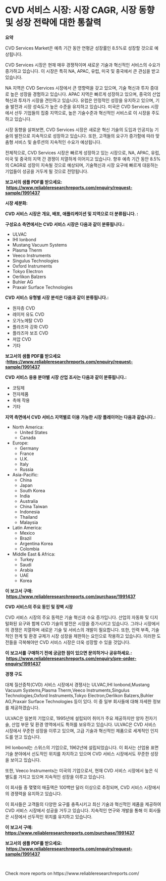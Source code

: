 <p><h1>CVD 서비스 시장: 시장 CAGR, 시장 동향 및 성장 전략에 대한 통찰력</h1></p><p><strong>요약</strong></p>
<p><p>CVD Services Market은 예측 기간 동안 연평균 성장률인 8.5%로 성장할 것으로 예상됩니다. </p><p>CVD Services 시장은 현재 매우 경쟁적이며 새로운 기술과 혁신적인 서비스의 수요가 증가하고 있습니다. 이 시장은 특히 NA, APAC, 유럽, 미국 및 중국에서 큰 관심을 받고 있습니다. </p><p>NA 지역은 CVD Services 시장에서 큰 영향력을 갖고 있으며, 기술 혁신과 투자 증대로 높은 성장을 경험하고 있습니다. APAC 지역은 빠르게 성장하고 있으며, 중국의 산업 혁신과 투자가 시장을 견인하고 있습니다. 유럽은 안정적인 성장을 유지하고 있으며, 기술 발전과 시장 성숙도가 높은 수준을 유지하고 있습니다. 미국은 CVD Services 시장에서 선두 기업들의 집중 지역으로, 높은 기술수준과 혁신적인 서비스로 이 시장을 주도하고 있습니다.</p><p>시장 동향을 살펴보면, CVD Services 시장은 새로운 혁신 기술의 도입과 인공지능 기술의 발전으로 지속적으로 성장하고 있습니다. 또한, 고객들의 요구가 증가함에 따라 맞춤형 서비스 및 솔루션의 지속적인 수요가 예상됩니다.</p><p>전체적으로, CVD Services 시장은 빠르게 성장하고 있는 시장으로, NA, APAC, 유럽, 미국 및 중국의 지역 간 경쟁이 치열하게 이어지고 있습니다. 향후 예측 기간 동안 8.5%의 CAGR로 성장이 지속될 것으로 예상되며, 기술혁신과 시장 요구에 빠르게 대응하는 기업들이 성공을 거두게 될 것으로 전망됩니다.</p></p>
<p><strong>보고서의 샘플 PDF를 받으세요: &nbsp;<a href="https://www.reliableresearchreports.com/enquiry/request-sample/1991437">https://www.reliableresearchreports.com/enquiry/request-sample/1991437</a></strong></p>
<p><strong>시장 세분화:</strong></p>
<p><strong> CVD 서비스 시장은 개요, 배포, 애플리케이션 및 지역으로 더 분류됩니다. :</strong></p>
<p><strong>구성요소 측면에서는 CVD 서비스 시장은 다음과 같이 분류됩니다.:</strong></p>
<p><ul><li>ULVAC</li><li>IHI Ionbond</li><li>Mustang Vacuum Systems</li><li>Plasma Therm</li><li>Veeco Instruments</li><li>Singulus Technologies</li><li>Oxford Instruments</li><li>Tokyo Electron</li><li>Oerlikon Balzers</li><li>Buhler AG</li><li>Praxair Surface Technologies</li></ul></p>
<p><strong> CVD 서비스 유형별 시장 분석은 다음과 같이 분류됩니다.:</strong></p>
<p><ul><li>원자층 CVD</li><li>레이저 유도 CVD</li><li>오가노메탈 CVD</li><li>플라즈마 강화 CVD</li><li>플라즈마 보조 CVD</li><li>저압 CVD</li><li>기타</li></ul></p>
<p><strong>보고서의 샘플 PDF를 받으세요 :<a href="https://www.reliableresearchreports.com/enquiry/request-sample/1991437">https://www.reliableresearchreports.com/enquiry/request-sample/1991437</a></strong></p>
<p><strong> CVD 서비스 응용 분야별 시장 산업 조사는 다음과 같이 분류됩니다.:</strong></p>
<p><ul><li>코팅제</li><li>전자제품</li><li>촉매 작용</li><li>기타</li></ul></p>
<p><strong>지역 측면에서 CVD 서비스 지역별로 이용 가능한 시장 플레이어는 다음과 같습니다.:</strong></p>
<p><ul>
    <li>
        North America:
        <ul>
            <li>United States</li>
            <li>Canada</li>
        </ul>
    </li>
    <li>
        Europe:
        <ul>
            <li>Germany</li>
            <li>France</li>
            <li>U.K.</li>
            <li>Italy</li>
            <li>Russia</li>
        </ul>
    </li>
    <li>
        Asia-Pacific:
        <ul>
            <li>China</li>
            <li>Japan</li>
            <li>South Korea</li>
            <li>India</li>
            <li>Australia</li>
            <li>China Taiwan</li>
            <li>Indonesia</li>
            <li>Thailand</li>
            <li>Malaysia</li>
        </ul>
    </li>
    <li>
        Latin America:
        <ul>
            <li>Mexico</li>
            <li>Brazil</li>
            <li>Argentina Korea</li>
            <li>Colombia</li>
        </ul>
    </li>
    <li>
        Middle East & Africa:
        <ul>
            <li>Turkey</li>
            <li>Saudi</li>
            <li>Arabia</li>
            <li>UAE</li>
            <li>Korea</li>
        </ul>
    </li>
    </ul></p>
<p><strong>이 보고서 구매: &nbsp;<a href="https://www.reliableresearchreports.com/purchase/1991437">https://www.reliableresearchreports.com/purchase/1991437</a></strong></p>
<p><strong>CVD 서비스의 주요 동인 및 장벽 시장</strong></p>
<p><p>CVD 서비스 시장의 주요 동력은 기술 혁신과 수요 증가입니다. 산업의 자동화 및 디지털화된 요구와 함께 CVD 기술의 발전은 시장을 증가시키고 있습니다. 그러나 시장에서의 경쟁은 치열하며 새로운 기술 및 서비스의 개발이 필요합니다. 또한, 인력 부족, 기술적인 한계 및 환경 규제가 시장 성장을 제한하는 요인으로 작용하고 있습니다. 이러한 도전들을 극복해야만 CVD 서비스 시장은 더욱 성장할 수 있을 것입니다.</p></p>
<p><strong>이 보고서를 구매하기 전에 궁금한 점이 있으면 문의하거나 공유하세요.: &nbsp;<a href="https://www.reliableresearchreports.com/enquiry/pre-order-enquiry/1991437">https://www.reliableresearchreports.com/enquiry/pre-order-enquiry/1991437</a></strong></p>
<p><strong>경쟁 구도</strong></p>
<p><p>대체 질산증착(CVD) 서비스 시장에서 경쟁사는 ULVAC,IHI Ionbond,Mustang Vacuum Systems,Plasma Therm,Veeco Instruments,Singulus Technologies,Oxford Instruments,Tokyo Electron,Oerlikon Balzers,Buhler AG,Praxair Surface Technologies 등이 있다. 이 중 일부 회사들에 대해 자세한 정보를 제공하겠습니다.</p><p>ULVAC은 일본의 기업으로, 1995년에 설립되어 취미가 주요 제공하지만 양자 전자기술, 산업 부문 및 환경 영역에서도 특허를 보유하고 있습니다. ULVAC은 CVD 서비스 시장에서 꾸준한 성장을 이루고 있으며, 고급 기술과 혁신적인 제품으로 세계적인 인지도를 얻고 있습니다.</p><p>IHI Ionbond는 스위스의 기업으로, 1962년에 설립되었습니다. 이 회사는 산업용 표면 기술 분야에서 선도적인 위치를 차지하고 있으며 CVD 서비스 시장에서도 꾸준한 성장을 보이고 있습니다.</p><p>또한, Veeco Instruments는 미국의 기업으로서, 현재 CVD 서비스 시장에서 높은 식별도를 가지고 있으며 지속적인 성장을 이루고 있습니다.</p><p>이 회사들 중 몇몇의 매출액은 100백만 달러 이상으로 추정되며, CVD 서비스 시장에서의 경쟁력을 유지하고 있습니다.</p><p>이 회사들은 고객들의 다양한 요구를 충족시키고 최신 기술과 혁신적인 제품을 제공하여 CVD 서비스 시장에서 성공을 거두고 있습니다. 지속적인 연구와 개발을 통해 이 회사들은 시장에서 선두적인 위치를 유지하고 있습니다.</p></p>
<p><strong>이 보고서 구매: &nbsp; <a href="https://www.reliableresearchreports.com/purchase/1991437">https://www.reliableresearchreports.com/purchase/1991437</a></strong></p>
<p><strong>보고서의 샘플 PDF를 받으세요: &nbsp;<a href="https://www.reliableresearchreports.com/enquiry/request-sample/1991437">https://www.reliableresearchreports.com/enquiry/request-sample/1991437</a></strong><strong></strong></p>
<p>&nbsp;</p>
<p>Check more reports on https://www.reliableresearchreports.com/</p>
